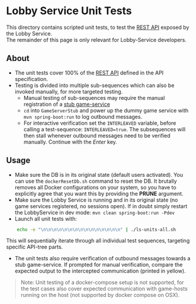 # Lobby Service Unit Tests

This directory contains scripted unit tests, to test the [REST API](../markdown/api.md) exposed by the Lobby Service.  
The remainder of this page is only relevant for Lobby-Service developers.

## About

 * The unit tests cover 100% of the [REST API](../markdown/api.md) defined in the API specification.
 * Testing is divided into multiple sub-sequences which can also be invoked manually, for more targeted testing.
   * Manual testing of sub-sequences may require the manual registration of a [stub game-service](GameServerStub)
   * ```cd``` into ```GameServerStub``` and power up the dummy game service with ```mvn spring-boot:run``` to log outbound messages.
   * For interactive verification set the ```INTERLEAVED``` variable, before calling a test-sequence: ```INTERLEAVED=true```. The subsequences will then stall whenever outbound messages need to be verified manually. Continue with the *Enter* key.

## Usage

 * Make sure the DB is in its original state (default users activated). You can use the ```dockerResetDb.sh``` command to reset the DB. It brutally removes all Docker configurations on your system, so you have to explicitly agree that you want this by providing the **PRUNE** argument.
 * Make sure the Lobby Service is running and in its original state (no game services registered, no sessions open). If in doubt simply restart the LobbyService in dev mode: ```mvn clean spring-boot:run -Pdev```
 * Launch all unit tests with:  
```bash
    echo -e "\n\n\n\n\n\n\n\n\n\n\n\n\n\n\n" | ./ls-units-all.sh
```  
This will sequentially iterate through all individual test sequences, targeting specific API-tree parts.
 * The unit tests also require verification of outbound messages towards a stub game-service. If prompted for manual verification, compare the expected output to the intercepted communication (printed in yellow).

 > Note: Unit testing of a docker-compose setup is not supported, for the test cases also cover expected communication with game-hosts running on the host (not supported by docker compose on OSX).
